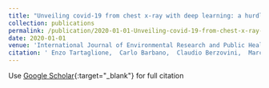 ```yaml
---
title: "Unveiling covid-19 from chest x-ray with deep learning: a hurdles race with small data"
collection: publications
permalink: /publication/2020-01-01-Unveiling-covid-19-from-chest-x-ray-with-deep-learning-a-hurdles-race-with-small-data
date: 2020-01-01
venue: 'International Journal of Environmental Research and Public Health'
citation: ' Enzo Tartaglione,  Carlo Barbano,  Claudio Berzovini,  Marco Calandri,  Marco Grangetto, &quot;Unveiling covid-19 from chest x-ray with deep learning: a hurdles race with small data.&quot; International Journal of Environmental Research and Public Health, 2020.'
---
```

Use [Google Scholar](https://scholar.google.com/scholar?q=Unveiling+covid+19+from+chest+x+ray+with+deep+learning:+a+hurdles+race+with+small+data){:target="_blank"} for full citation